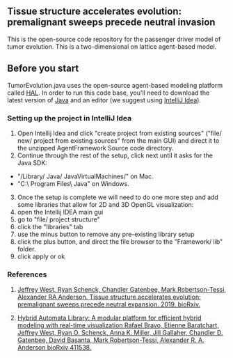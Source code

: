## Tissue structure accelerates evolution: premalignant sweeps precede neutral invasion

This is the open-source code repository for the passenger driver model of tumor evolution. This is a two-dimensional on lattice agent-based model.

## Before you start
TumorEvolution.java uses the open-source agent-based modeling platform called [HAL](http://halloworld.org/). In order to run this code base, you'll need to download the latest version of [Java](http://www.oracle.com/technetwork/java/javase/downloads/jdk9-downloads-3848520.html) and an editor (we suggest using [IntelliJ Idea](https://www.jetbrains.com/idea/download/)).

### Setting up the project in IntelliJ Idea

1. Open Intellij Idea and click "create project from existing sources" ("file/ new/ project from existing sources" from the main GUI) and direct it to the unzipped AgentFramework Source code directory.
2. Continue through the rest of the setup, click next until it asks for the Java SDK:
- "/Library/ Java/ JavaVirtualMachines/" on Mac.
- "C:\ Program Files\ Java\" on Windows.
3. Once the setup is complete we will need to do one more step and add some libraries that allow for 2D and 3D OpenGL visualization:
4. open the Intellij IDEA main gui
5. go to "file/ project structure"
6. click the "libraries" tab
7. use the minus button to remove any pre-existing library setup
8. click the plus button, and direct the file browser to the "Framework/ lib" folder.
9. click apply or ok

### References

1. [Jeffrey West, Ryan Schenck, Chandler Gatenbee, Mark Robertson-Tessi, Alexander RA Anderson. Tissue structure accelerates evolution: premalignant sweeps precede neutral expansion. 2019. bioRxiv.](https://www.biorxiv.org/content/10.1101/542019v2)

2. [Hybrid Automata Library: A modular platform for efficient hybrid modeling with real-time visualization
Rafael Bravo, Etienne Baratchart, Jeffrey West, Ryan O. Schenck, Anna K. Miller, Jill Gallaher, Chandler D. Gatenbee, David Basanta, Mark Robertson-Tessi, Alexander R. A. Anderson
bioRxiv 411538.](https://www.biorxiv.org/content/10.1101/411538v4)
